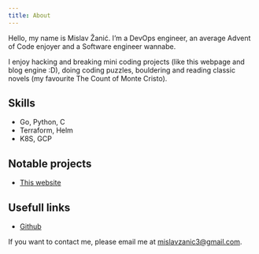 ```yaml
---
title: About
---
```


Hello, my name is Mislav Žanić. I’m a DevOps engineer, an average Advent of Code enjoyer and a Software engineer wannabe.

I enjoy hacking and breaking mini coding projects (like this webpage and blog engine :D), doing coding puzzles, bouldering and reading classic novels (my favourite The Count of Monte Cristo).

## Skills

- Go, Python, C
- Terraform, Helm
- K8S, GCP

## Notable projects

- [This website](https://github.com/mislavzanic/personal-blog-engine)

## Usefull links

- [Github](https://github.com/mislavzanic)

If you want to contact me, please email me at [mislavzanic3@gmail.com](mailto:mislavzanic3@gmail.com).
